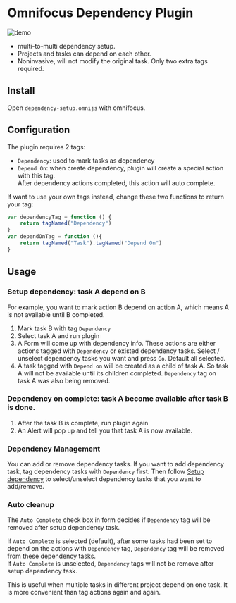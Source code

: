 # Omnifocus Dependency Plugin
![demo](demo.gif)

- multi-to-multi dependency setup.
- Projects and tasks can depend on each other.
- Noninvasive, will not modify the original task. Only two extra tags required.

## Install
Open `dependency-setup.omnijs` with omnifocus.

## Configuration
The plugin requires 2 tags:
- `Dependency`: used to mark tasks as dependency
- `Depend On`: when create dependency, plugin will create a special action with this tag.   
After dependency actions completed, this action will auto complete.

If want to use your own tags instead, change these two functions to return your tag:
```js
var dependencyTag = function () {
    return tagNamed("Dependency")
}
var dependOnTag = function (){
    return tagNamed("Task").tagNamed("Depend On")
}
```

## Usage

### Setup dependency: task A depend on B

For example, you want to mark action B depend on action A, which means A is not available until B completed.

1. Mark task B with tag `Dependency`
2. Select task A and run plugin
3. A Form will come up with dependency info. These actions are either actions tagged with `Dependency` or existed 
dependency tasks. Select / unselect dependency tasks you want and press `Go`. Default all selected.
4. A task tagged with `Depend on` will be created as a child of task A. So task A will not be available until its children completed.
`Dependency` tag on task A was also being removed.

### Dependency on complete: task A become available after task B is done.

1. After the task B is complete, run plugin again
2. An Alert will pop up and tell you that task A is now available.

### Dependency Management
You can add or remove dependency tasks. If you want to add dependency task, tag dependency tasks with `Dependency` first.
Then follow [Setup dependency](#setup-dependency-task-a-depend-on-b) to select/unselect dependency tasks that you want to add/remove.

### Auto cleanup

The `Auto Complete` check box in form decides if `Dependency` tag will be removed after setup dependency task.

If `Auto Complete` is selected (default), after some tasks had been set to depend on the actions with `Dependency` tag, 
`Dependency` tag will be removed from these dependency tasks.   
If `Auto Complete` is unselected, `Dependency` tags will not be remove after setup dependency task.

This is useful when multiple tasks in different project depend on one task. It is more convenient than tag actions again and again.